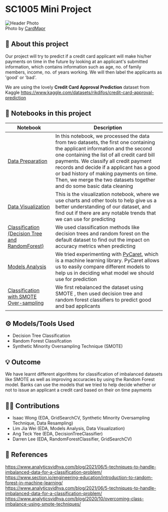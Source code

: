 # SC1005 Mini Project 
![Header Photo](https://res.cloudinary.com/jiawoi/image/upload/v1650712074/banner.jpg)\
Photo by [CardMapr](https://unsplash.com/@cardmapr?utm_source=unsplash&utm_medium=referral&utm_content=creditCopyText)
  
  
## 🎨 About this project
Our project will try to predict if a credit card applicant will make his/her payments on time in the future by looking at an applicant's submitted information, which contains information such as age, no. of family members, income, no. of years working. We will then label the applicants as 'good' or 'bad'.  

We are using the lovely **Credit Card Approval Prediction** dataset from Kaggle https://www.kaggle.com/datasets/rikdifos/credit-card-approval-prediction

## 📔 Notebooks in this project

| Notebook  | Description |
| ------------- | ------------- |
| [Data Preparation](https://github.com/SC8-Team-2/SC1015-Mini-Project/blob/main/Data%20Preparation.ipynb) | In this notebook, we processed the data from two datasets, the first one containing the applicant information and the second one containing the list of all credit card bill payments. We classify all credit payment records and decide if a applicant has a good or bad history of making payments on time. Then, we merge the two datasets together and do some basic data cleaning |
| [Data Visualization](https://github.com/SC8-Team-2/SC1015-Mini-Project/blob/main/Data%20Visualization.ipynb) | This is the visualization notebook, where we use charts and other tools to help give us a better understanding of our dataset, and find out if there are any notable trends that we can use for predicting |
| [Classification (Decision Tree and RandomForest)](https://github.com/SC8-Team-2/SC1015-Mini-Project/blob/main/Classification%20(Decision%20Tree%20and%20RandomForest).ipynb) | We used classification methods like decision trees and random forest on the default dataset to find out the impact on accuracy metrics when predicting  |
| [Models Analysis](https://github.com/SC8-Team-2/SC1015-Mini-Project/blob/main/Models%20Analysis.ipynb) | We tried experimenting with [PyCaret](https://pycaret.org/), which is a machine learning library. PyCaret allows us to easily compare different models to help us in deciding what model we should use for prediction |
| [Classification with SMOTE Over-sampling](https://github.com/SC8-Team-2/SC1015-Mini-Project/blob/main/Classification%20with%20SMOTE%20Over-sampling.ipynb) | We first rebalanced the dataset using SMOTE , then used decision tree and random forest classifiers to predict good and bad applicants|

## ⚙️ Models/Tools Used
- Decision Tree Classification
- Random Forest Classifcation
- Synthetic Minority Oversampling Technique (SMOTE)

## 💡 Outcome
We have learnt different algorithms for classification of imbalanced datasets like SMOTE as well as improving accuracies by using the Random Forest model.
Banks can use the models that we tried to help decide whether or not to issue an applicant a credit card based on their on time payments

## 🙋‍♂️ Contributions
- Isaac Wong (EDA, GridSearchCV, Synthetic Minority Oversampling Technique, Data Resampling)
- Lim Jia Wei (EDA, Models Analysis, Data Visualization)
- Ang Teck Yee (EDA, DecisionTreeClassifier)
- Darren Lee (EDA, RandomForestClassifier, GridSearchCV)

## 📃 References
https://www.analyticsvidhya.com/blog/2021/06/5-techniques-to-handle-imbalanced-data-for-a-classification-problem/
https://www.section.io/engineering-education/introduction-to-random-forest-in-machine-learning/
https://www.analyticsvidhya.com/blog/2021/06/5-techniques-to-handle-imbalanced-data-for-a-classification-problem/
https://www.analyticsvidhya.com/blog/2020/10/overcoming-class-imbalance-using-smote-techniques/
